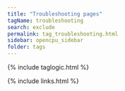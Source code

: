 ```yaml
---
title: "Troubleshooting pages"
tagName: troubleshooting
search: exclude
permalink: tag_troubleshooting.html
sidebar: opencpu_sidebar
folder: tags
---
```

{% include taglogic.html %}

{% include links.html %}

